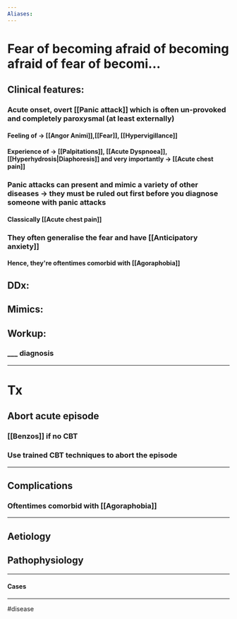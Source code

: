 ```yaml
---
Aliases:
---
```

# Fear of becoming afraid of becoming afraid of fear of becomi...
## Clinical features:
### Acute onset, overt [[Panic attack]] which is often un-provoked and completely paroxysmal (at least externally)
#### Feeling of -> [[Angor Animi]],[[Fear]], [[Hypervigillance]]
#### Experience of -> [[Palpitations]], [[Acute Dyspnoea]], [[Hyperhydrosis|Diaphoresis]] and very importantly -> [[Acute chest pain]]
### Panic attacks can present and mimic a variety of other diseases -> they must be ruled out first before you diagnose someone with panic attacks
#### Classically [[Acute chest pain]]
### They often generalise the fear and have [[Anticipatory anxiety]]
#### Hence, they're oftentimes comorbid with [[Agoraphobia]]
## DDx:
###
## Mimics:
###
## Workup:
### ___ diagnosis
---
# Tx
## Abort acute episode
### [[Benzos]] if no CBT 
### Use trained CBT techniques to abort the episode


---
## Complications
### Oftentimes comorbid with [[Agoraphobia]]

---
## Aetiology
## Pathophysiology

---
#### Cases


---
#disease 